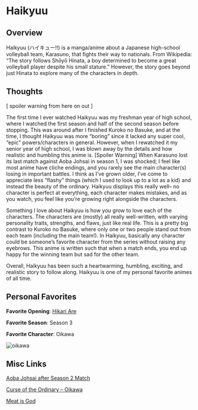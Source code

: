 # Haikyuu

## Overview

Haikyuu (ハイキュー!!) is a manga/anime about a Japanese high-school volleyball team, Karasuno, that fights their way to nationals. From Wikipedia: “The story follows Shōyō Hinata, a boy determined to become a great volleyball player despite his small stature.” However, the story goes beyond just Hinata to explore many of the characters in depth.



## Thoughts

[ spoiler warning from here on out ]

The first time I ever watched Haikyuu was my freshman year of high school, where I watched the first season and half of the second season before stopping. This was around after I finished Kuroko no Basuke, and at the time, I thought Haikyuu was more “boring” since it lacked any super cool, “epic” powers/characters in general. However, when I rewatched it my senior year of high school, I was blown away by the details and how realistic and humbling this anime is. [Spoiler Warning] When Karasuno lost its last match against Aoba Johsai in season 1, I was shocked; I feel like most anime have cliche endings, and you rarely see the main character(s) losing in important battles. I think as I’ve grown older, I’ve come to appreciate less “flashy” things (which I used to look up to a lot as a kid) and instead the beauty of the ordinary. Haikyuu displays this really well– no character is perfect at everything, each character makes mistakes, and as you watch, you feel like you’re growing right alongside the characters.

Something I love about Haikyuu is how you grow to love each of the characters. The characters are (mostly) all really well-written, with varying personality traits, strengths, and flaws, just like real life. This is a pretty big contrast to Kuroko no Basuke, where only one or two people stand out from each team (including the main team!). In Haikyuu, basically any character could be someone’s favorite character from the series without raising any eyebrows. This anime is written such that when a match ends, you end up happy for the winning team but sad for the other team.

Overall, Haikyuu has been such a heartwarming, humbling, exciting, and realistic story to follow along. Haikyuu is one of my personal favorite animes of all time.



## Personal Favorites

**Favorite Opening**: [Hikari Are](https://youtu.be/rBSfI10pXHM)

**Favorite Season**: Season 3

**Favorite Character**: Oikawa

![oikawa](/Users/gracejiang/Desktop/classes/cis192/tumblr/posts/oikawa.jpg)



## Misc Links

[Aoba Johsai after Season 2 Match](https://youtu.be/Lao54_hFaA0)

[Curse of the Ordinary – Oikawa](https://youtu.be/H6DQePdp7Po)

[Meat is God](https://youtu.be/IdYnjzB9SVs)